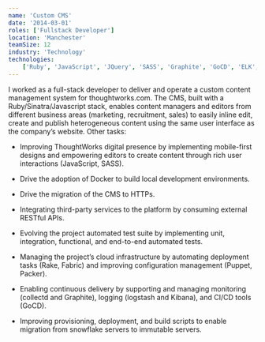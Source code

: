```yaml
---
name: 'Custom CMS'
date: '2014-03-01'
roles: ['Fullstack Developer']
location: 'Manchester'
teamSize: 12
industry: 'Technology'
technologies:
    ['Ruby', 'JavaScript', 'JQuery', 'SASS', 'Graphite', 'GoCD', 'ELK', 'Rackspace', 'Docker']
---
```


I worked as a full-stack developer to deliver and operate a custom content management system for thoughtworks.com. The CMS, built with a Ruby/Sinatra/Javascript stack, enables content managers and editors from different business areas (marketing, recruitment, sales) to easily inline edit, create and publish heterogeneous content using the same user interface as the company’s website. Other tasks:

-   Improving ThoughtWorks digital presence by implementing mobile-first designs and empowering editors to create content through rich user interactions (JavaScript, SASS).

-   Drive the adoption of Docker to build local development environments.

-   Drive the migration of the CMS to HTTPs.

-   Integrating third-party services to the platform by consuming external RESTful APIs.

-   Evolving the project automated test suite by implementing unit, integration, functional, and end-to-end automated tests.

-   Managing the project’s cloud infrastructure by automating deployment tasks (Rake, Fabric) and improving configuration management (Puppet, Packer).

-   Enabling continuous delivery by supporting and managing monitoring (collectd and Graphite), logging (logstash and Kibana), and CI/CD tools (GoCD).

-   Improving provisioning, deployment, and build scripts to enable migration from snowflake servers to immutable servers.
